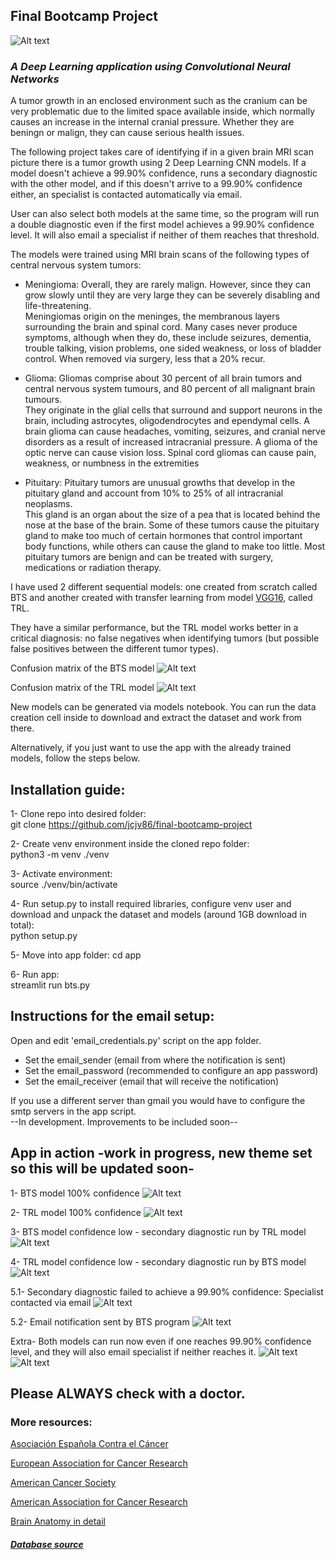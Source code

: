 ## Final Bootcamp Project

![Alt text](src/pics/samples/logo.png?raw=true "Title")

### *A Deep Learning application using Convolutional Neural Networks*

A tumor growth in an enclosed environment such as the cranium can be very problematic due to the limited space available inside, which normally causes an increase in the internal cranial pressure. Whether they are beningn or malign, they can cause serious health issues.

The following project takes care of identifying if in a given brain MRI scan picture there is a tumor growth using 2 Deep Learning CNN models. If a model doesn't achieve a 99.90% confidence, runs a secondary diagnostic with the other model, and if this doesn't arrive to a 99.90% confidence either, an specialist is contacted automatically via email.

User can also select both models at the same time, so the program will run a double diagnostic even if the first model achieves a 99.90% confidence level. It will also email a specialist if neither of them reaches that threshold.


The models were trained using MRI brain scans of the following types of central nervous system tumors:

- Meningioma: Overall, they are rarely malign. However, since they can grow slowly until they are very large they can be severely disabling and life-threatening. <br> Meningiomas origin on the meninges, the membranous layers surrounding the brain and spinal cord. Many cases never produce symptoms, although when they do, these include seizures, dementia, trouble talking, vision problems, one sided weakness, or loss of bladder control. When removed via surgery, less that a 20% recur.

- Glioma: Gliomas comprise about 30 percent of all brain tumors and central nervous system tumours, and 80 percent of all malignant brain tumours.<br>They originate in the glial cells that surround and support neurons in the brain, including astrocytes, oligodendrocytes and ependymal cells.  A brain glioma can cause headaches, vomiting, seizures, and cranial nerve disorders as a result of increased intracranial pressure. A glioma of the optic nerve can cause vision loss. Spinal cord gliomas can cause pain, weakness, or numbness in the extremities

- Pituitary: Pituitary tumors are unusual growths that develop in the pituitary gland and account from 10% to 25% of all intracranial neoplasms. <br>This gland is an organ about the size of a pea that is located behind the nose at the base of the brain. Some of these tumors cause the pituitary gland to make too much of certain hormones that control important body functions, while others can cause the gland to make too little. Most pituitary tumors are benign and can be treated with surgery, medications or radiation therapy.


I have used 2 different sequential models: one created from scratch called BTS and another created with transfer learning from model [VGG16](https://keras.io/api/applications/vgg/), called TRL.

They have a similar performance, but the TRL model works better in a critical diagnosis: no false negatives when identifying tumors (but possible false positives between the different tumor types).

Confusion matrix of the BTS model
![Alt text](src/pics/confusion_matrix_bts.png?raw=true "Title")

Confusion matrix of the TRL model
![Alt text](src/pics/confusion_matrix_trl.png?raw=true "Title")

New models can be generated via models notebook. You can run the data creation cell inside to download and extract the dataset and work from there.

Alternatively, if you just want to use the app with the already trained models, follow the steps below.

## Installation guide:

1- Clone repo into desired folder: <br>
git clone https://github.com/jcjv86/final-bootcamp-project

2- Create venv environment inside the cloned repo folder: <br>
python3 -m venv ./venv

3- Activate environment: <br>
source ./venv/bin/activate

4- Run setup.py to install required libraries, configure venv user and download and unpack the dataset and models (around 1GB download in total): <br>
python setup.py

5- Move into app folder:
cd app

6- Run app: <br>
streamlit run bts.py

## Instructions for the email setup:

Open and edit 'email_credentials.py' script on the app folder. <br>

- Set the email_sender (email from where the notification is sent)
- Set the email_password (recommended to configure an app password)
- Set the email_receiver (email that will receive the notification)

If you use a different server than gmail you would have to configure the smtp servers in the app script.<br>
--In development. Improvements to be included soon--

## App in action -work in progress, new theme set so this will be updated soon-

1- BTS model 100% confidence
![Alt text](src/pics/samples/app1.png?raw=true "Title")

2- TRL model 100% confidence
![Alt text](src/pics/samples/app2.png?raw=true "Title")

3- BTS model confidence low - secondary diagnostic run by TRL model
![Alt text](src/pics/samples/app3.png?raw=true "Title")

4- TRL model confidence low - secondary diagnostic run by BTS model
![Alt text](src/pics/samples/app4.png?raw=true "Title")

5.1- Secondary diagnostic failed to achieve a 99.90% confidence: Specialist contacted via email
![Alt text](src/pics/samples/app5.png?raw=true "Title")

5.2- Email notification sent by BTS program
![Alt text](src/pics/samples/app_mail.png?raw=true "Title")

Extra- Both models can run now even if one reaches 99.90% confidence level, and they will also email specialist if neither reaches it.
![Alt text](src/pics/samples/app6.png?raw=true "Title")
![Alt text](src/pics/samples/app7.png?raw=true "Title")

## Please **ALWAYS** check with a doctor.


### More resources:

[Asociación Española Contra el Cáncer](https://www.contraelcancer.es/es)

[European Association for Cancer Research](https://www.eacr.org/)

[American Cancer Society](https://cancer.org)

[American Association for Cancer Research](https://www.aacr.org/)

[Brain Anatomy in detail](https://www.physio-pedia.com/Brain_Anatomy)




##### [Database source](https://www.kaggle.com/datasets/masoudnickparvar/brain-tumor-mri-dataset)
